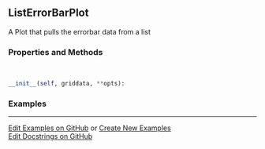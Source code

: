 ## <a id="McUtils.Plots.Plots.ListErrorBarPlot">ListErrorBarPlot</a>
A Plot that pulls the errorbar data from a list

### Properties and Methods
<a id="McUtils.Plots.Plots.ListErrorBarPlot.__init__" class="docs-object-method">&nbsp;</a>
```python
__init__(self, griddata, **opts): 
```

### Examples


___

[Edit Examples on GitHub](https://github.com/McCoyGroup/References/edit/gh-pages/Documentation/examples/McUtils/Plots/Plots/ListErrorBarPlot.md) or 
[Create New Examples](https://github.com/McCoyGroup/References/new/gh-pages/?filename=Documentation/examples/McUtils/Plots/Plots/ListErrorBarPlot.md) <br/>
[Edit Docstrings on GitHub](https://github.com/McCoyGroup/McUtils/edit/master/Plots/Plots.py?message=Update%20Docs)
